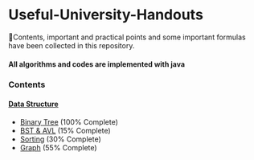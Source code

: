 # Useful-University-Handouts
📔Contents, important and practical points and some important formulas have been collected in this repository.

#### All algorithms and codes are implemented with java

### Contents
#### [Data Structure](Data%20Structure/)
- [Binary Tree](Data%20Structure/Binary%20Tree/BinaryTree.md) (100% Complete)
- [BST & AVL](Data%20Structure/BST%20and%20AVL/BST&AVL.md) (15% Complete)
- [Sorting](Data%20Structure/Sorting/Sorting.md) (30% Complete)
- [Graph](Data%20Structure/Graph/Graph.md) (55% Complete)
